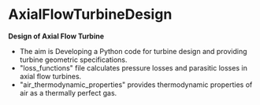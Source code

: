 # AxialFlowTurbineDesign
**Design of Axial Flow Turbine**
- The aim is Developing a Python code for turbine design and providing turbine geometric specifications.
- "loss_functions" file calculates pressure losses and parasitic losses in axial flow turbines.
- "air_thermodynamic_properties" provides thermodynamic properties of air as a thermally perfect gas.

